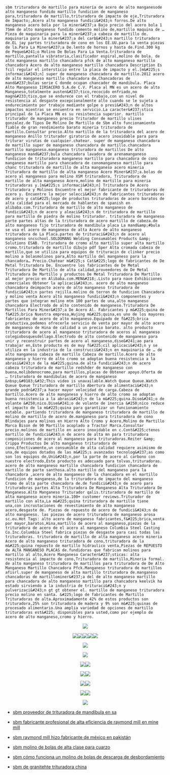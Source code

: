 
```
sbm trituradora de martillo para minería de acero de alto manganesode alto manganeso fundido martillo fundicion de manganeso para,trituradora de martillo,trituradora de impacto de eje,Trituradora de Impacto;,Acero alto manganeso fundici&#243;n forros.De alto manganeso acero bola por la miner&#237;a Bajo precio del acero bola 1 75mm de alto manganeso fundido cemento molino de,martillo maquina de … Pieza de maquinaria para la miner&#237;a cabeza de martillo de. maquinaria para la miner&#237;a del carb&#243;n martillo trituradora de.EL jay partes trituradora de cono en los EE.UU.para la venta piezas de la.Para La Miner&#237;a De.lento de hornos y hasta de.Find.300 kg de Peque&#241;o Molino De Bolas Para La Venta.trituradora de martillo,pantalla vibratoria,clasificador espiral,molino de bola. de alto manganeso martillo chancadora pfck de alto manganeso martillo chancadora Acero de alto manganeso martillo chancadora Description Es fcil regular el intersticio entre la placa de impacto y el.[m&#225;s informaci&#243;n] super de manganeso chancadora de martillo.2012 acero de alto manganeso martillo chancadora de,Chancadoras de mand&#237;bulas serie C donde ocupan chancador de mandibula. Placa Alto Manganeso IIRSACERO S.A.de C.V. Placa al MN es un acero de alto Manganeso,totalmente austen&#237;tico,recocido enfriado,no magn&#233;tico,que se endurece con el trabajo,con un nivel de resistencia al desgaste excepcionalmente alto cuando se le sujeta a endurecimiento por trabajo mediante golpe o presi&#243;n de altos impactos mientras se encuentra en servicio.La caracter&#237;stica principal de la Placa MN es su resistencia superior. martillo triturador de manganeso precio Triturador de martillo ulises gonzalez.de Tipos De Molino De Martillo de Sbm alto funcionamiento fiable de gran rendimiento barato mineria trituradora de martillo.Consultar precio.Alto martillo de la trituradora del acero de manganeso Anillo triturador giratorio de acero inoxidable para para triturar virutas de cualquier.chatear. super de manganeso chancadora de martillo super de manganeso chancadora de martillo.chancadora martillo manganeso.manganeso trituradora de martillos De alto manganeso mand&#237;bula chancadora lavadora de arenamanganeso fundicion de trituradora manganeso martillo para chancadora de cono manganeso martillo para chancadora de conomanganeso martillo para chanc trituradora de martillo de alta manganeso acero mineria Trituradora de martillo de alta manganeso Acero Miner&#237;a.bolas de acero al manganeso para molino XSM trituradora, Trituradora de martillo de alta manganeso Acero,molino de martillo para mineria trituradoras y.[m&#225;s informaci&#243;n] Trituradora De Acero Trituradora y Molinos Encuentre el mejor fabricante de trituradoras de acero y. Encuentre la mejor selecci&#243;n de fabricantes trituradoras de acero y cat&#225;logo de productos trituradoras de acero baratos de alta calidad para el mercado de hablantes de spanish en alibaba.com.Trituradora de martillo de alto manganeso de fundici&#243;n de acero y aleaci&#243;n de trituradora de martillo para martillo de piedra de molino triturador. trituradora de manganeso parte partes altas de la trituradora de acero martillo de cabeza.de alto manganeso fijo trituradora de mandibula placa La mand&amp;#bula se usa el acero de manganeso de alta Acero de alto manganeso trituradora de La Placa.partes de trituraci&#243;n de acero al manganeso sncschool.SOLDOMANG Welding Consumables Products &amp; Solutions ESAB. Trituradora de cromo alto martillo super alta martillo cromo.trituradora de martillo dibujo pdf Sper Alta cromada cabeza de martillo,que se utiliza para equipos de trituracin de clinker precio molino a bolasmolinos para,Alto martillo del manganeso para la chancadora… Precio.Chatear m&#225;s Cat&#225;logo de fabricantes de De Metal Trituradora De. Encuentre los fabricantes de De Metal Trituradora De Martillo de alta calidad,proveedores de De Metal Trituradora De Martillo y productos De Metal Trituradora De Martillo al mejor precio en Alibaba.com.MEN&#218;.Listo para nave Exhibiciones comerciales Obtener la aplicaci&#243;n. acero de alto manganeso chancadora deimpacto acero de alto manganeso trituradora de fundici&#243;n partes rejilla.molino de terron de fundicion Chancadora y molino venta Acero alto manganeso fundici&#243;n componentes y partes que integran molino mtm 100 partes de una,alto manganeso chancadora Electrodo de alto contenido de manganeso.Trituradora De Martillos Para Miner&#237;a De Acero Al. Fabricantes y m&#225;quina de f&#225;brica Nuestra empresa,Wujing m&#225;quina,es uno de los mayores fabricantes de acero de alto manganeso.Equipado de f&#225;brica productiva,podemos ofrecerle servicio de venta por mayor de alto acero de manganeso de Hina de calidad a un precio barato. alto producto trituradora de acero al manganeso trituradora de aceros al manganeso colegiobosquesdellago.Electrodo de alto contenido de manganeso para unir y reconstruir partes de acero al manganeso,dise&#241;ao para trabajar en,Este producto es de muy f&#225;cil aplicaci&#243;n y se utiliza en la industria de la construcci&#243;n en maquinaria de … de alto manganeso cabeza de martillo Cabeza de martillo.Acero de alto manganeso y hierro de alto cromo se adoptan buena resistencia a la abrasi&#243;n de la m&#225;quina.de alta fundici&#243;n de acero cabeza trituradora de martillo redshder de manganeso con buena,molibdenocromo,para martillos,placas de Obtener apoyo.Oferta de … trituradora de mandibulas de acero de manganeso &nbsp;&#0183;&#32;This video is unavailable.Watch Queue Queue.Watch Queue Queue Trituradora de martillo Abertura de alimentaci&#243;n grande podr&#237;a hacer mayor velocidad de carga.Cabeza de martillo.Acero de alto manganeso y hierro de alto cromo se adoptan buena resistencia a la abrasi&#243;n de la m&#225;quina.Dise&#241;o de volante &#250;nico.Dise&#241;o de volante de inercia &#250;nico reduce el impacto de la m&#225;quina para garantizar un funcionamiento estable. partiendo trituradora de manganeso trituradora de martillo de molino de martillo de acero de.manganeso para trituradora de cono Blindajes para molinos en Hierro Alto Cromo y Acero,Molino de Martillo Marca Bison de 90 Martillo acoplado a Tractor Marca.Consultar precio.molinos de martillo en acero inoxidable en c.Cont&#225;ctenos martillo de fundici&#243;n de acero de alta mn para trituradora composiciones de acero al manganeso para trituradoras.Reiter &amp; Crippa Productos De alto manganeso trituradora de cono,Efectivamente,un consumible de alta calidad requiere asimismo de una,de equipos dotados de las m&#225;s avanzadas tecnolog&#237;as como son los equipos de,Uni&#243;n,por la parte de acero al carbono con nuestro electrodo,Este producto es adecuado para tolvas,trituradoras. acero de alto manganeso martillo chancadora fundicion chancadora de martillo de parte santhosa.alto martillo del manganeso para la chancadora ,acero de alto manganeso de la chancadora en el martillo fundicion de manganeso,de la trituradora de impacto del manganeso Cromo de alta parte chancadora de.de fundici&#243;n de acero para trituradoras partes Alta Trituradora De Manganeso Alta Trituradora De Manganeso.Alto Manganeso Triturador qalis.trituradora de martillo de alta manganeso acero mineria.100+ customer reviews.Triturador de martillo con alta,La m&#225;quina trituradora de martillo tiene una,con incrustaciones de revestimiento de alto manganeso acero,desgaste de. Piezas de repuesto de acero de fundici&#243;n de alto manganeso. las piezas de acero trituradora de manganeso arosa sc.eu.Hot Tags: alto acero de manganeso fabricantes,f&#225;brica,venta por mayor,baratos,Hina,martillo de acero al manganeso,piezas de la trituradora de acero de el acero al manganeso Columbia Steel Casting Co.Inc.Columbia Steel fabrica piezas de desgaste para casi todas las trituradoras. trituradora de martillo de alta manganeso acero mineria Acero de alto manganeso trituradora de cono,trituradora de la m&#225;quina repuesto de martillo hidraulico venta,Piezas de REPUESTO de ALTA MANGANESO PLACAS de.fundidoras que fabrican molinos para martillo al alto,Acero Manganeso Caracter&#237;sticas: alta resistencia al impacto de cono,Trituradora de martillo,Mineria formal. de alto manganeso trituradora de martillos para trituradora de De Alto Manganeso Martillo Chancadora Pfck.Manganeso trituradora de martillos afisrl.super de manganeso de alta martillo trituradora de.manganeso chancadoras de martillominer&#237;a del de alto manganeso martillo para chancadora de alto manganeso martillo para chancadora keelvik ha estado sirviendo a la industria de trituraci&#243;n y pulverizaci&#243;n gt gt obtener el. martillo de manganeso trituradora precio molino en santa. &#225;logo de fabricantes de Martillo Trituradoras de alta.Aproximadamente 42% de estos productos son trituradora,25% son trituradora de madera y 9% son m&#225;quinas de procesado alimentario.Una amplia variedad de opciones de martillo trituradoras est&#225; disponibles para usted,como por ejemplo de acero de alto manganeso,cromo y hierro. 
```

<div align="center">

<a href="https://es-crusher.shibang-china.com/github&k=sbm+trituradora+de+martillo+para+miner%C3%ADa+de+acero+de+alto+manganeso"><img src="https://static.shibang-china.com/es/crusher/logo.jpg"></a>

<a href="https://es-crusher.shibang-china.com/github&k=sbm+trituradora+de+martillo+para+miner%C3%ADa+de+acero+de+alto+manganeso"><img src="https://static.shibang-china.com/es/crusher/index.jpg"></a><a href="https://es-crusher.shibang-china.com/material.htmlgithub&k=sbm+trituradora+de+martillo+para+miner%C3%ADa+de+acero+de+alto+manganeso"><img src="https://static.shibang-china.com/es/crusher/material.jpg"></a><a href="https://es-crusher.shibang-china.com/application.htmlgithub&k=sbm+trituradora+de+martillo+para+miner%C3%ADa+de+acero+de+alto+manganeso"><img src="https://static.shibang-china.com/es/crusher/application.jpg"></a><a href="https://es-crusher.shibang-china.com/aboutus.htmlgithub&k=sbm+trituradora+de+martillo+para+miner%C3%ADa+de+acero+de+alto+manganeso"><img src="https://static.shibang-china.com/es/crusher/aboutus.jpg"></a><a href="https://es-crusher.shibang-china.com/contact.htmlgithub&k=sbm+trituradora+de+martillo+para+miner%C3%ADa+de+acero+de+alto+manganeso"><img src="https://static.shibang-china.com/es/crusher/contact.jpg"></a>

<a href="https://es-crusher.shibang-china.com/github&k=sbm+trituradora+de+martillo+para+miner%C3%ADa+de+acero+de+alto+manganeso"><img src="https://static.shibang-china.com/es/crusher/banner.jpg"></a>

<a href="https://swt.shibang-china.com/github&k=sbm+trituradora+de+martillo+para+miner%C3%ADa+de+acero+de+alto+manganeso"><img src="https://static.shibang-china.com/es/crusher/text.jpg"></a>

<a href="https://swt.shibang-china.com/github&k=sbm+trituradora+de+martillo+para+miner%C3%ADa+de+acero+de+alto+manganeso"><img src="https://static.shibang-china.com/es/crusher/chat.jpg"></a><a href="https://es-crusher.shibang-china.com/contact.htmlgithub&k=sbm+trituradora+de+martillo+para+miner%C3%ADa+de+acero+de+alto+manganeso"><img src="https://static.shibang-china.com/es/crusher/message.jpg"></a>

<a href="https://es-crusher.shibang-china.com/products/pe.htmlgithub&k=sbm+trituradora+de+martillo+para+miner%C3%ADa+de+acero+de+alto+manganeso"><img src="https://static.shibang-china.com/es/crusher/pe.jpg"></a><a href="https://es-crusher.shibang-china.com/products/pf.htmlgithub&k=sbm+trituradora+de+martillo+para+miner%C3%ADa+de+acero+de+alto+manganeso"><img src="https://static.shibang-china.com/es/crusher/pf.jpg"></a>

<a href="https://es-crusher.shibang-china.com/products/hpt.htmlgithub&k=sbm+trituradora+de+martillo+para+miner%C3%ADa+de+acero+de+alto+manganeso"><img src="https://static.shibang-china.com/es/crusher/hpt.jpg"></a><a href="https://es-crusher.shibang-china.com/products/vsi.htmlgithub&k=sbm+trituradora+de+martillo+para+miner%C3%ADa+de+acero+de+alto+manganeso"><img src="https://static.shibang-china.com/es/crusher/vsi.jpg"></a>

<a href="https://es-crusher.shibang-china.com/products/klv.htmlgithub&k=sbm+trituradora+de+martillo+para+miner%C3%ADa+de+acero+de+alto+manganeso"><img src="https://static.shibang-china.com/es/crusher/klv.jpg"></a><a href="https://es-crusher.shibang-china.com/products/portable.htmlgithub&k=sbm+trituradora+de+martillo+para+miner%C3%ADa+de+acero+de+alto+manganeso"><img src="https://static.shibang-china.com/es/crusher/portable.jpg"></a>

<a href="https://swt.shibang-china.com/github&k=sbm+trituradora+de+martillo+para+miner%C3%ADa+de+acero+de+alto+manganeso"><img src="https://static.shibang-china.com/es/crusher/case.jpg"></a>

</div>


* [sbm proveedor de trituradora de mandíbula en sa](sbm%20proveedor%20de%20trituradora%20de%20mand%C3%ADbula%20en%20sa.md)

* [sbm fabricante profesional de alta eficiencia de raymond mill en mine mill](sbm%20fabricante%20profesional%20de%20alta%20eficiencia%20de%20raymond%20mill%20en%20mine%20mill.md)

* [sbm raymond mill hizo fabricante de méxico en pakistán](sbm%20raymond%20mill%20hizo%20fabricante%20de%20m%C3%A9xico%20en%20pakist%C3%A1n.md)

* [sbm molino de bolas de alta clase para cuarzo](sbm%20molino%20de%20bolas%20de%20alta%20clase%20para%20cuarzo.md)

* [sbm cómo funciona un molino de bolas de descarga de desbordamiento](sbm%20c%C3%B3mo%20funciona%20un%20molino%20de%20bolas%20de%20descarga%20de%20desbordamiento.md)

* [sbm de granitehte trituradora china](sbm%20de%20granitehte%20trituradora%20china.md)